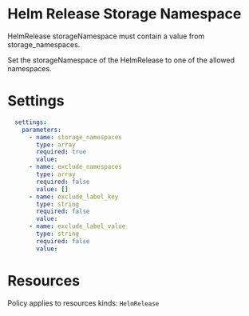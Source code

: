 # Helm Release Storage Namespace

HelmRelease storageNamespace must contain a value from storage_namespaces.

Set the storageNamespace of the HelmRelease to one of the allowed namespaces.

# Settings
```yaml
  settings:
    parameters:
      - name: storage_namespaces
        type: array
        required: true
        value:
      - name: exclude_namespaces
        type: array
        required: false
        value: []
      - name: exclude_label_key
        type: string
        required: false
        value:
      - name: exclude_label_value
        type: string
        required: false
        value:
```

# Resources
Policy applies to resources kinds:
`HelmRelease`

